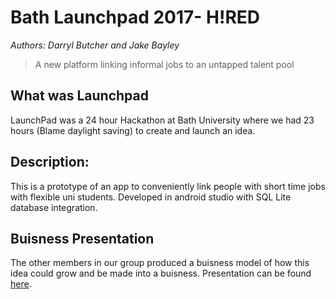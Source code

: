 # Bath Launchpad 2017- H!RED
*Authors: Darryl Butcher and Jake Bayley*

>A new platform linking informal jobs to an untapped talent pool

## What was Launchpad
LaunchPad was a 24 hour Hackathon at Bath University where we had 23 hours (Blame daylight saving) to create and launch an idea. 

## Description:
This is a prototype of an app to conveniently link people with short time jobs with flexible uni students.
Developed in android studio with SQL Lite database integration.

## Buisness Presentation
The other members in our group produced a buisness model of how this idea could grow and be made into a buisness.
Presentation can be found [here](https://drive.google.com/file/d/0B3LQofgZV45hQUNxVTEtLTR5QTg/view?usp=sharing).
